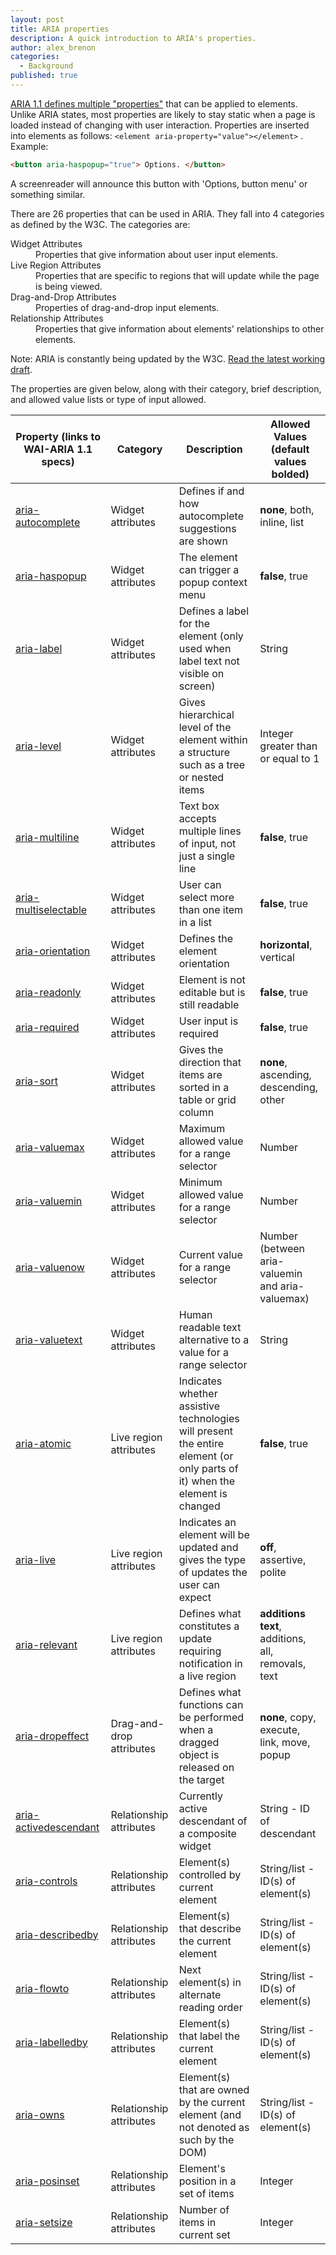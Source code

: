 ```yaml
---
layout: post
title: ARIA properties
description: A quick introduction to ARIA's properties.
author: alex_brenon
categories:
  - Background
published: true
---
```

[ARIA 1.1 defines multiple "properties"](https://www.w3.org/WAI/PF/aria-1.1/states_and_properties) that can be applied to elements. Unlike ARIA states, most properties are likely to stay static when a page is loaded instead of changing with user interaction. Properties are inserted into elements as follows: `<element aria-property="value"></element>` . Example:
```html
<button aria-haspopup="true"> Options. </button>
```
A screenreader will announce this button with 'Options, button menu' or something similar.

There are 26 properties that can be used in ARIA. They fall into 4 categories as defined by the W3C. The categories are:
<dl>
  <dt>Widget Attributes</dt>
  <dd>Properties that give information about user input elements.</dd>
  <dt>Live Region Attributes</dt>
  <dd>Properties that are specific to regions that will update while the page is being viewed.</dd>
  <dt>Drag-and-Drop Attributes</dt>
  <dd>Properties of drag-and-drop input elements.</dd>
  <dt>Relationship Attributes</dt>
  <dd>Properties that give information about elements' relationships to other elements.</dd>
</dl>

Note: ARIA is constantly being updated by the W3C. [Read the latest working draft](https://w3c.github.io/aria/).

The properties are given below, along with their category, brief description, and allowed value lists or type of input allowed.

Property (links to WAI-ARIA 1.1 specs) | Category | Description | Allowed Values (**default values bolded**)
---|---|---|---
[aria-autocomplete](https://www.w3.org/WAI/PF/aria-1.1/states_and_properties#aria-autocomplete) | Widget attributes | Defines if and how autocomplete suggestions are shown | **none**, both, inline, list
[aria-haspopup](https://www.w3.org/WAI/PF/aria-1.1/states_and_properties#aria-haspopup) | Widget attributes | The element can trigger a popup context menu | **false**, true
[aria-label](https://www.w3.org/WAI/PF/aria-1.1/states_and_properties#aria-label) | Widget attributes| Defines a label for the element (only used when label text not visible on screen) | String
[aria-level](https://www.w3.org/WAI/PF/aria-1.1/states_and_properties#aria-level) | Widget attributes | Gives hierarchical level of the element within a structure such as a tree or nested items | Integer greater than or equal to 1
[aria-multiline](https://www.w3.org/WAI/PF/aria-1.1/states_and_properties#aria-multiline) | Widget attributes | Text box accepts multiple lines of input, not just a single line | **false**, true
[aria-multiselectable](https://www.w3.org/WAI/PF/aria-1.1/states_and_properties#aria-multiselectable) | Widget attributes| User can select more than one item in a list | **false**, true
[aria-orientation](https://www.w3.org/WAI/PF/aria-1.1/states_and_properties#aria-orientation) | Widget attributes | Defines the element orientation | **horizontal**, vertical
[aria-readonly](https://www.w3.org/WAI/PF/aria-1.1/states_and_properties#aria-readonly) |Widget attributes| Element is not editable but is still readable |**false**, true
[aria-required](https://www.w3.org/WAI/PF/aria-1.1/states_and_properties#aria-required) |Widget attributes| User input is required | **false**, true
[aria-sort](https://www.w3.org/WAI/PF/aria-1.1/states_and_properties#aria-sort) |Widget attributes | Gives the direction that items are sorted in a table or grid column | **none**, ascending, descending, other
[aria-valuemax](https://www.w3.org/WAI/PF/aria-1.1/states_and_properties#aria-valuemax) | Widget attributes | Maximum allowed value for a range selector | Number
[aria-valuemin](https://www.w3.org/WAI/PF/aria-1.1/states_and_properties#aria-valuemin) | Widget attributes | Minimum allowed value for a range selector | Number
[aria-valuenow](https://www.w3.org/WAI/PF/aria-1.1/states_and_properties#aria-valuenow) |Widget attributes | Current value for a range selector | Number (between aria-valuemin and aria-valuemax)
[aria-valuetext](https://www.w3.org/WAI/PF/aria-1.1/states_and_properties#aria-valuetext) | Widget attributes | Human readable text alternative to a value for a range selector | String
[aria-atomic](https://www.w3.org/WAI/PF/aria-1.1/states_and_properties#aria-atomic) | Live region attributes | Indicates whether assistive technologies will present the entire element (or only parts of it) when the element is changed | **false**, true
[aria-live](https://www.w3.org/WAI/PF/aria-1.1/states_and_properties#aria-live) | Live region attributes | Indicates an element will be updated and gives the type of updates the user can expect | **off**, assertive, polite
[aria-relevant](https://www.w3.org/WAI/PF/aria-1.1/states_and_properties#aria-relevant) | Live region attributes | Defines what constitutes a update requiring notification in a live region | **additions text**, additions, all, removals, text
[aria-dropeffect](https://www.w3.org/WAI/PF/aria-1.1/states_and_properties#aria-dropeffect) | Drag-and-drop attributes | Defines what functions can be performed when a dragged object is released on the target | **none**, copy, execute, link, move, popup
[aria-activedescendant](https://www.w3.org/WAI/PF/aria-1.1/states_and_properties#aria-activedescendant) | Relationship attributes | Currently active descendant of a composite widget | String - ID of descendant
[aria-controls](https://www.w3.org/WAI/PF/aria-1.1/states_and_properties#aria-controls) | Relationship attributes | Element(s) controlled by current element | String/list - ID(s) of element(s)
[aria-describedby](https://www.w3.org/WAI/PF/aria-1.1/states_and_properties#aria-describedby) | Relationship attributes | Element(s) that describe the current element | String/list - ID(s) of element(s)
[aria-flowto](https://www.w3.org/WAI/PF/aria-1.1/states_and_properties#aria-flowto) | Relationship attributes | Next element(s) in alternate reading order | String/list - ID(s) of element(s)
[aria-labelledby](https://www.w3.org/WAI/PF/aria-1.1/states_and_properties#aria-labelledby) | Relationship attributes | Element(s) that label the current element | String/list - ID(s) of element(s)
[aria-owns](https://www.w3.org/WAI/PF/aria-1.1/states_and_properties#aria-owns) | Relationship attributes | Element(s) that are owned by the current element (and not denoted as such by the DOM) | String/list - ID(s) of element(s)
[aria-posinset](https://www.w3.org/WAI/PF/aria-1.1/states_and_properties#aria-posinset) | Relationship attributes | Element's position in a set of items | Integer
[aria-setsize](https://www.w3.org/WAI/PF/aria-1.1/states_and_properties#aria-setsize) | Relationship attributes | Number of items in current set | Integer
